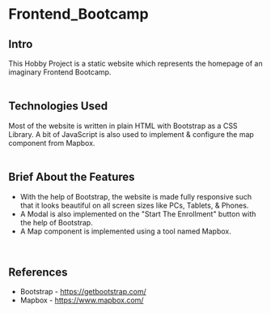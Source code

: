 # Frontend_Bootcamp
## Intro
This Hobby Project is a static website which represents the homepage of an imaginary Frontend Bootcamp.
<br>
<br>

## Technologies Used
Most of the website is written in plain HTML with Bootstrap as a CSS Library. A bit of JavaScript is also used to implement & configure the map component from Mapbox.
<br>
<br>

## Brief About the Features
- With the help of Bootstrap, the website is made fully responsive such that it looks beautiful on all screen sizes like PCs, Tablets, & Phones.
- A Modal is also implemented on the "Start The Enrollment" button with the help of Bootstrap.
- A Map component is implemented using a tool named Mapbox.
<br>

## References
- Bootstrap - https://getbootstrap.com/
- Mapbox - https://www.mapbox.com/
